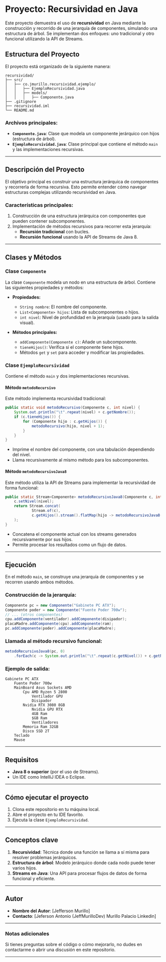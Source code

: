

# Proyecto: Recursividad en Java

Este proyecto demuestra el uso de **recursividad** en Java mediante la construcción y recorrido de una jerarquía de componentes, simulando una estructura de árbol. Se implementan dos enfoques: uno tradicional y otro funcional utilizando la API de Streams.

## Estructura del Proyecto

El proyecto está organizado de la siguiente manera:

```
recursividad/
├── src/
│   ├── co.jmurillo.recursividad.ejemplo/
│   │   ├── EjemploRecursividad.java
│   │   ├── models/
│   │   │   ├── Componente.java
├── .gitignore
├── recursividad.iml
└── README.md
```

### Archivos principales:

- **`Componente.java`**: Clase que modela un componente jerárquico con hijos (estructura de árbol).
- **`EjemploRecursividad.java`**: Clase principal que contiene el método `main` y las implementaciones recursivas.

---

## Descripción del Proyecto

El objetivo principal es construir una estructura jerárquica de componentes y recorrerla de forma recursiva. Esto permite entender cómo navegar estructuras complejas utilizando recursividad en Java.

### Características principales:

1. Construcción de una estructura jerárquica con componentes que pueden contener subcomponentes.
2. Implementación de métodos recursivos para recorrer esta jerarquía:
   - **Recursión tradicional** con bucles.
   - **Recursión funcional** usando la API de Streams de Java 8.

---

## Clases y Métodos

### Clase `Componente`

La clase `Componente` modela un nodo en una estructura de árbol. Contiene las siguientes propiedades y métodos:

- **Propiedades:**
  - `String nombre`: El nombre del componente.
  - `List<Componente> hijos`: Lista de subcomponentes o hijos.
  - `int nivel`: Nivel de profundidad en la jerarquía (usado para la salida visual).

- **Métodos principales:**
  - `addComponente(Componente c)`: Añade un subcomponente.
  - `tieneHijos()`: Verifica si el componente tiene hijos.
  - Métodos `get` y `set` para acceder y modificar las propiedades.

### Clase `EjemploRecursividad`

Contiene el método `main` y dos implementaciones recursivas.

#### Método `metodoRecursivo`

Este método implementa recursividad tradicional:

```java
public static void metodoRecursivo(Componente c, int nivel) {
    System.out.println("\t".repeat(nivel) + c.getNombre());
    if (c.tieneHijos()) {
        for (Componente hijo : c.getHijos()) {
            metodoRecursivo(hijo, nivel + 1);
        }
    }
}
```

- Imprime el nombre del componente, con una tabulación dependiendo del nivel.
- Llama recursivamente al mismo método para los subcomponentes.

#### Método `metodoRecursivoJava8`

Este método utiliza la API de Streams para implementar la recursividad de forma funcional:

```java
public static Stream<Componente> metodoRecursivoJava8(Componente c, int nivel) {
    c.setNivel(nivel);
    return Stream.concat(
            Stream.of(c),
            c.getHijos().stream().flatMap(hijo -> metodoRecursivoJava8(hijo, nivel + 1))
    );
}
```

- Concatena el componente actual con los streams generados recursivamente por sus hijos.
- Permite procesar los resultados como un flujo de datos.

---

## Ejecución

En el método `main`, se construye una jerarquía de componentes y se recorren usando ambos métodos.

### Construcción de la jerarquía:

```java
Componente pc = new Componente("Gabinete PC ATX");
Componente poder = new Componente("Fuente Poder 700w");
// ... (otros componentes)
cpu.addComponente(ventilador).addComponente(disipador);
placaMadre.addComponente(cpu).addComponente(ram);
pc.addComponente(poder).addComponente(placaMadre);
```

### Llamada al método recursivo funcional:

```java
metodoRecursivoJava8(pc, 0)
    .forEach(c -> System.out.println("\t".repeat(c.getNivel()) + c.getNombre()));
```

### Ejemplo de salida:

```
Gabinete PC ATX
	Fuente Poder 700w
	MainBoard Asus Sockets AMD
		Cpu AMD Ryzen 5 2800
			Ventilador GPU
			Disipador
		Nvidia RTX 3080 8GB
			Nvidia GPU RTX
			4GB Ram
			$GB Ram
			Ventiladores
		Memoria Ram 32GB
		Disco SSD 2T
	Teclado
	Mause
```

---

## Requisitos

- **Java 8 o superior** (por el uso de Streams).
- Un IDE como IntelliJ IDEA o Eclipse.

---

## Cómo ejecutar el proyecto

1. Clona este repositorio en tu máquina local.
2. Abre el proyecto en tu IDE favorito.
3. Ejecuta la clase `EjemploRecursividad`.

---

## Conceptos clave

1. **Recursividad**: Técnica donde una función se llama a sí misma para resolver problemas jerárquicos.
2. **Estructura de árbol**: Modelo jerárquico donde cada nodo puede tener varios hijos.
3. **Streams en Java**: Una API para procesar flujos de datos de forma funcional y eficiente.

---

## Autor

- **Nombre del Autor**: [Jefferson Murillo]
- **Contacto**: [Jeferson Antonio (JeffMurilloDev) Murillo Palacio Linkedin]

---

### Notas adicionales

Si tienes preguntas sobre el código o cómo mejorarlo, no dudes en contactarme o abrir una discusión en este repositorio.

--- 
